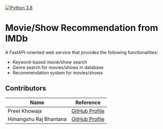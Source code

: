 [![Python 3.8](https://github.com/preetkhowaja/biostat821_final_project/actions/workflows/main.yml/badge.svg)](https://github.com/preetkhowaja/biostat821_final_project/actions/workflows/main.yml)

# Movie/Show Recommendation from IMDb


A FastAPI-oriented web service that provides the following functionalities:

- Keyword-based movie/show search
- Genre search for movies/shows in database
- Recommendation system for movies/shows

## Contributors
| Name | Reference |
|----|----|
|Preet Khowaja| [GitHub Profile](https://github.com/preetkhowaja)|
|Himangshu Raj Bhantana | [GitHub Profile](https://github.com/hb173)|
